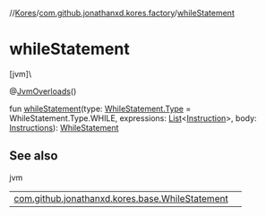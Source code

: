 //[Kores](../../index.md)/[com.github.jonathanxd.kores.factory](index.md)/[whileStatement](while-statement.md)

# whileStatement

[jvm]\

@[JvmOverloads](https://kotlinlang.org/api/latest/jvm/stdlib/kotlin.jvm/-jvm-overloads/index.html)()

fun [whileStatement](while-statement.md)(type: [WhileStatement.Type](../com.github.jonathanxd.kores.base/-while-statement/-type/index.md) = WhileStatement.Type.WHILE, expressions: [List](https://kotlinlang.org/api/latest/jvm/stdlib/kotlin.collections/-list/index.html)<[Instruction](../com.github.jonathanxd.kores/-instruction/index.md)>, body: [Instructions](../com.github.jonathanxd.kores/-instructions/index.md)): [WhileStatement](../com.github.jonathanxd.kores.base/-while-statement/index.md)

## See also

jvm

| | |
|---|---|
| [com.github.jonathanxd.kores.base.WhileStatement](../com.github.jonathanxd.kores.base/-while-statement/index.md) |  |
